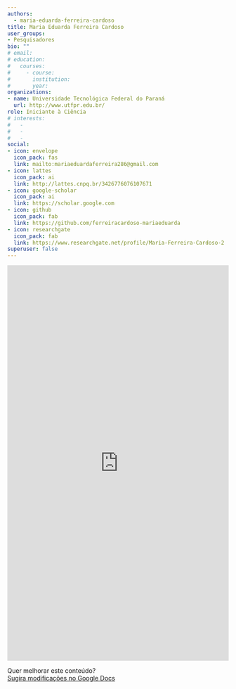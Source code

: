 ```yaml
---
authors:
  - maria-eduarda-ferreira-cardoso
title: Maria Eduarda Ferreira Cardoso 
user_groups:
- Pesquisadores
bio: ""
# email: 
# education:
#   courses:
#     - course: 
#       institution: 
#       year: 
organizations:
- name: Universidade Tecnológica Federal do Paraná
  url: http://www.utfpr.edu.br/
role: Iniciante à Ciência
# interests:
#   - 
#   - 
#   - 
social:
- icon: envelope
  icon_pack: fas
  link: mailto:mariaeduardaferreira286@gmail.com
- icon: lattes
  icon_pack: ai
  link: http://lattes.cnpq.br/3426776076107671
- icon: google-scholar
  icon_pack: ai
  link: https://scholar.google.com
- icon: github
  icon_pack: fab
  link: https://github.com/ferreiracardoso-mariaeduarda
- icon: researchgate
  icon_pack: fab
  link: https://www.researchgate.net/profile/Maria-Ferreira-Cardoso-2
superuser: false
---
```


<!-- HTML -->
<iframe frameborder="0" style="width: 100%; height: 900px" src="https://docs.google.com/document/d/e/2PACX-1vQsMujoubOmqmaSkspmiCuNShkgXrOzJBa1hX3tB4p9BLQTTvQTgJnxYjxWC0kSXlPsbomtkUakhwLm/pub?embedded=true"></iframe>

<!-- HTML e Markdown -->
Quer melhorar este conteúdo?<br>
[<i class="fa fa-edit" aria-hidden="true"></i> Sugira modificações no Google Docs][edit]

[edit]: https://docs.google.com/document/d/1Zz3FiOFh3DnFkEGvgvK_p9aqqstI3E7WF925NON9exM/edit
